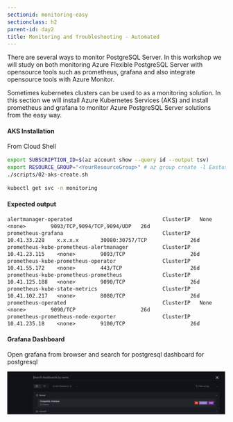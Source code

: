 ```yaml
---
sectionid: monitoring-easy
sectionclass: h2
parent-id: day2
title: Monitoring and Troubleshooting - Automated
---
```

There are several ways to monitor PostgreSQL Server. In this workshop we will study on both monitoring Azure Flexible PostgreSQL Server with opensource tools such as prometheus, grafana and also integrate opensource tools with Azure Monitor.

Sometimes kubernetes clusters can be used to as a monitoring solution. In this section we will install Azure Kubernetes Services (AKS) and install prometheus and grafana to monitor Azure PostgreSQL Server solutions from the easy way.

#### AKS Installation
From Cloud Shell
```bash
export SUBSCRIPTION_ID=$(az account show --query id --output tsv)
export RESOURCE_GROUP="<YourResourceGroup>" # az group create -l Eastus -n PG-Workshop
./scripts/02-aks-create.sh
```
```bash
kubectl get svc -n monitoring
```
#### Expected output
```
alertmanager-operated                             ClusterIP   None            <none>        9093/TCP,9094/TCP,9094/UDP   26d
prometheus-grafana                                ClusterIP   10.41.33.228    x.x.x.x       30080:30757/TCP              26d
prometheus-kube-prometheus-alertmanager           ClusterIP   10.41.23.115    <none>        9093/TCP                     26d
prometheus-kube-prometheus-operator               ClusterIP   10.41.55.172    <none>        443/TCP                      26d
prometheus-kube-prometheus-prometheus             ClusterIP   10.41.125.188   <none>        9090/TCP                     26d
prometheus-kube-state-metrics                     ClusterIP   10.41.102.217   <none>        8080/TCP                     26d
prometheus-operated                               ClusterIP   None            <none>        9090/TCP                     26d
prometheus-prometheus-node-exporter               ClusterIP   10.41.235.18    <none>        9100/TCP                     26d
```

#### Grafana Dashboard
Open grafana from browser and search for postgresql dashboard for postgresql

![Grafana](../media/postgresql-monitoring-grafana2.png)



